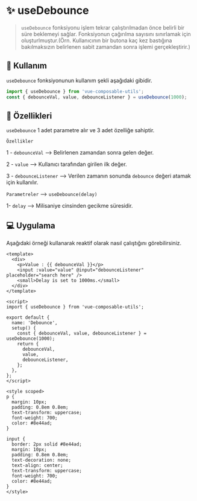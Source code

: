 # :sparkles: useDebounce

> `useDebounce` fonksiyonu işlem tekrar çalıştırılmadan önce belirli bir süre beklemeyi sağlar. Fonksiyonun çağırılma sayısını sınırlamak için oluşturlmuştur.(Örn. Kullanıcının bir butona kaç kez bastığına bakılmaksızın belirlenen sabit zamandan sonra işlemi gerçekleştirir.)

## :convenience_store: Kullanım

`useDebounce` fonksiyonunun kullanım şekli aşağıdaki gibidir.

```js
import { useDebounce } from 'vue-composable-utils';
const { debounceVal, value, debounceListener } = useDebounce(1000);
```

## :rocket: Özellikleri

`useDebounce` 1 adet parametre alır ve 3 adet özelliğe sahiptir.

`Özellikler`

1 - `debounceVal` --> Belirlenen zamandan sonra gelen değer.

2 - `value` --> Kullanıcı tarafından girilen ilk değer.

3 - `debounceListener` --> Verilen zamanın sonunda `debounce` değeri atamak için kullanılır.

`Parametreler` --> `useDebounce(delay)`

1- `delay` --> Milisaniye cinsinden gecikme süresidir.

## :computer: Uygulama

Aşağıdaki örneği kullanarak reaktif olarak nasıl çalıştığını görebilirsiniz.

<DebounceComponent />

```vue
<template>
  <div>
    <p>Value : {{ debounceVal }}</p>
    <input :value="value" @input="debounceListener" placeholder="search here" />
    <small>Delay is set to 1000ms.</small>
  </div>
</template>

<script>
import { useDebounce } from 'vue-composable-utils';

export default {
  name: 'Debounce',
  setup() {
    const { debounceVal, value, debounceListener } = useDebounce(1000);
    return {
      debounceVal,
      value,
      debounceListener,
    };
  },
};
</script>

<style scoped>
p {
  margin: 10px;
  padding: 0.8em 0.8em;
  text-transform: uppercase;
  font-weight: 700;
  color: #8e44ad;
}

input {
  border: 2px solid #8e44ad;
  margin: 10px;
  padding: 0.8em 0.8em;
  text-decoration: none;
  text-align: center;
  text-transform: uppercase;
  font-weight: 700;
  color: #8e44ad;
}
</style>
```

<ToggleDarkMode/>
